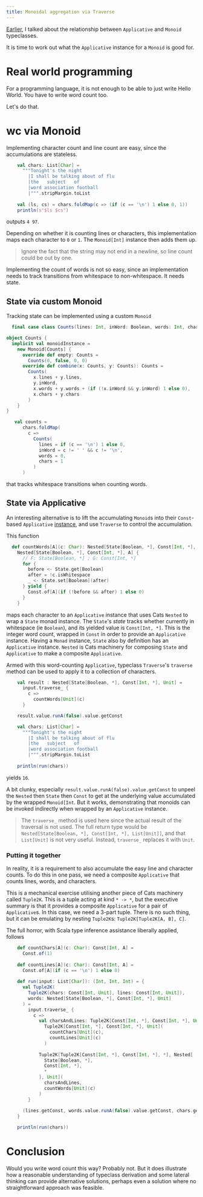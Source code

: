 ```yaml
---
title: Monoidal aggregation via Traverse 
---
```


[Earlier](https://leigh-perry.github.io/posts/2019-11-16-monoids-applicative.html),
I talked about the relationship between `Applicative` and `Monoid` typeclasses.

It is time to work out what the `Applicative` instance for a `Monoid` is good for. 

# Real world programming

For a programming language, it is not enough to be able to just write Hello World.
You have to write word count too.

Let's do that.

# wc via Monoid

Implementing character count and line count are easy, since the accumulations are stateless.
```scala
    val chars: List[Char] =
      """Tonight's the night
        |I shall be talking about of flu
        |the   subject   of
        |word association football
        |""".stripMargin.toList
  
    val (ls, cs) = chars.foldMap(c => (if (c == '\n') 1 else 0, 1))
    println(s"$ls $cs")
```
outputs `4 97`.

Depending on whether it is counting lines or characters, 
this implementation maps each character to `0` or `1`.
The `Monoid[Int]` instance then adds them up. 

> Ignore the fact that the string may not end in a newline,
> so line count could be out by one.

Implementing the count of words is not so easy, since an implementation needs
to track transitions from whitespace to non-whitespace.
It needs state.

## State via custom Monoid

Tracking state can be implemented using a custom `Monoid`
```scala
  final case class Counts(lines: Int, inWord: Boolean, words: Int, chars: Int)

object Counts {
  implicit val monoidInstance =
    new Monoid[Counts] {
      override def empty: Counts =
        Counts(0, false, 0, 0)
      override def combine(x: Counts, y: Counts): Counts =
        Counts(
          x.lines + y.lines,
          y.inWord,
          x.words + y.words + (if (!x.inWord && y.inWord) 1 else 0),
          x.chars + y.chars
        )
    }
}

   val counts =
      chars.foldMap(
        c =>
          Counts(
            lines = if (c == '\n') 1 else 0,
            inWord = c != ' ' && c != '\n',
            words = 0,
            chars = 1
          )
      )
```
that tracks whitespace transitions when counting words.

## State via Applicative

An interesting alternative is to lift the accumulating `Monoid`s into their
`Const`-based `Applicative` [instance](https://leigh-perry.github.io/posts/2019-11-16-monoids-applicative.html),
and use `Traverse` to control the accumulation.

This function
```scala
  def countWords[A](c: Char): Nested[State[Boolean, *], Const[Int, *], A] =
    Nested[State[Boolean, *], Const[Int, *], A] {
      // F: State[Boolean, *] ; G: Const[Int, *]
      for {
        before <- State.get[Boolean]
        after = !c.isWhitespace
        _ <- State.set[Boolean](after)
      } yield {
        Const.of[A](if (!before && after) 1 else 0)
      }
    }
```
maps each character to an `Applicative` instance that uses Cats `Nested` to wrap
a `State` monad instance.
The `State`'s _state_ tracks whether currently in whitespace (ie `Boolean`),
and its yielded value is `Const[Int, *]`.
This is the integer word count, wrapped in `Const` in order to provide an `Applicative`
instance.
Having a `Monad` instance, `State` also by definition has an `Applicative` instance.
`Nested` is Cats machinery for composing `State` and `Applicative` to make a 
composite `Applicative`.

Armed with this word-counting `Applicative`, typeclass `Traverse`'s `traverse` method
can be used to apply it to a collection of characters.

```scala
    val result : Nested[State[Boolean, *], Const[Int, *], Unit] =
      input.traverse_ {
        c =>
          countWords[Unit](c)
      }

    result.value.runA(false).value.getConst

    val chars: List[Char] =
      """Tonight's the night
        |I shall be talking about of flu
        |the   subject   of
        |word association football
        |""".stripMargin.toList
  
    println(run(chars))
```  
yields `16`.

A bit clunky, especially `result.value.runA(false).value.getConst` to unpeel the
`Nested` then `State` then `Const` to get at the underlying value accumulated
by the wrapped `Monoid[Int`.
But it works, demonstrating that monoids can be invoked indirectly when wrapped
by an `Applicative` instance.

> The `traverse_` method is used here since the actual result of the traversal
> is not used.
> The full return type would be `Nested[State[Boolean, *], Const[Int, *], List[Unit]]`,
> and that `List[Unit]` is not very useful.
> Instead, `traverse_` replaces it with `Unit`.

### Putting it together

In reality, it is a requirement to also accumulate the easy line and character counts.
To do this in one pass, we need a composite `Applicative` that counts lines, words, and characters.

This is a mechanical exercise utilising another piece of Cats machinery called `Tuple2K`.
This is a tuple acting at kind `* -> *`, but the executive summary is that
it provides a composite `Applicative` for a pair of `Applicative`s.
In this case, we need a 3-part tuple.
There is no such thing, but it can be emulating by nesting `Tuple2K`s: 
`Tuple2K[Tuple2K[A, B], C]`.

The full horror, with Scala type inference assistance liberally applied, follows
```scala
    def countChars[A](c: Char): Const[Int, A] =
      Const.of(1)
  
    def countLines[A](c: Char): Const[Int, A] =
      Const.of[A](if (c == '\n') 1 else 0)
  
    def run(input: List[Char]): (Int, Int, Int) = {
      val Tuple2K(
        Tuple2K(chars: Const[Int, Unit], lines: Const[Int, Unit]),
        words: Nested[State[Boolean, *], Const[Int, *], Unit]
      ) =
        input.traverse_ {
          c =>
            val charsAndLines: Tuple2K[Const[Int, *], Const[Int, *], Unit] =
              Tuple2K[Const[Int, *], Const[Int, *], Unit](
                countChars[Unit](c),
                countLines[Unit](c)
              )
  
            Tuple2K[Tuple2K[Const[Int, *], Const[Int, *], *], Nested[
              State[Boolean, *],
              Const[Int, *],
              *
            ], Unit](
              charsAndLines,
              countWords[Unit](c)
            )
        }
  
      (lines.getConst, words.value.runA(false).value.getConst, chars.getConst)
    }

    println(run(chars))
```

# Conclusion

Would you write word count this way?
Probably not.
But it does illustrate how a reasonable understanding of typeclass derivation 
and some lateral thinking can provide alternative solutions, perhaps even
a solution where no straightforward approach was feasible.

